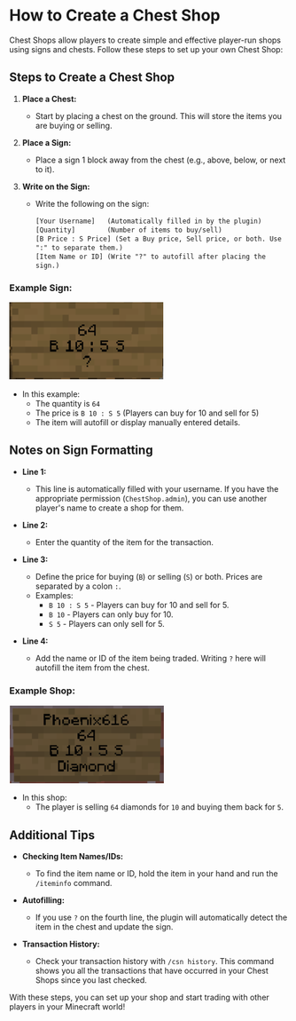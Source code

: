 # How to Create a Chest Shop

Chest Shops allow players to create simple and effective player-run shops using signs and chests. Follow these steps to set up your own Chest Shop:

## Steps to Create a Chest Shop

1. **Place a Chest:**
   - Start by placing a chest on the ground. This will store the items you are buying or selling.

2. **Place a Sign:**
   - Place a sign 1 block away from the chest (e.g., above, below, or next to it).

3. **Write on the Sign:**
   - Write the following on the sign:

     ```
     [Your Username]   (Automatically filled in by the plugin)
     [Quantity]        (Number of items to buy/sell)
     [B Price : S Price] (Set a Buy price, Sell price, or both. Use ":" to separate them.)
     [Item Name or ID] (Write "?" to autofill after placing the sign.)
     ```

### Example Sign:

![Example Sign 1](example_sign_1.png)

- In this example:
  - The quantity is `64`
  - The price is `B 10 : S 5` (Players can buy for 10 and sell for 5)
  - The item will autofill or display manually entered details.

## Notes on Sign Formatting

- **Line 1:**
  - This line is automatically filled with your username. If you have the appropriate permission (`ChestShop.admin`), you can use another player's name to create a shop for them.

- **Line 2:**
  - Enter the quantity of the item for the transaction.

- **Line 3:**
  - Define the price for buying (`B`) or selling (`S`) or both. Prices are separated by a colon `:`.
  - Examples:
    - `B 10 : S 5` - Players can buy for 10 and sell for 5.
    - `B 10` - Players can only buy for 10.
    - `S 5` - Players can only sell for 5.

- **Line 4:**
  - Add the name or ID of the item being traded. Writing `?` here will autofill the item from the chest.

### Example Shop:

![Example Sign 2](example_sign_2.png)

- In this shop:
  - The player is selling `64` diamonds for `10` and buying them back for `5`.

## Additional Tips

- **Checking Item Names/IDs:**
  - To find the item name or ID, hold the item in your hand and run the `/iteminfo` command.

- **Autofilling:**
  - If you use `?` on the fourth line, the plugin will automatically detect the item in the chest and update the sign.

- **Transaction History:**
  - Check your transaction history with `/csn history`. This command shows you all the transactions that have occurred in your Chest Shops since you last checked.

With these steps, you can set up your shop and start trading with other players in your Minecraft world!

